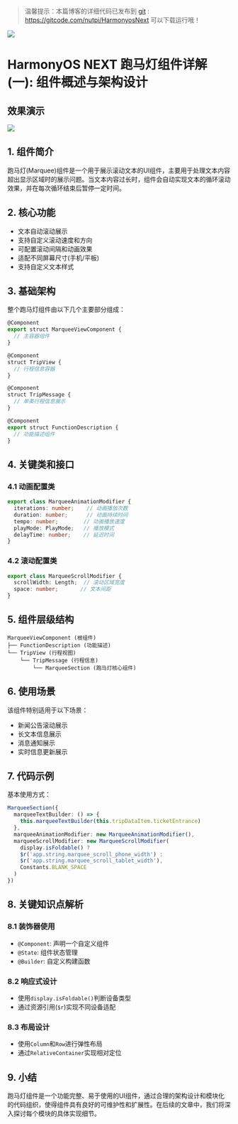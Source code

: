 > 温馨提示：本篇博客的详细代码已发布到 [git](https://gitcode.com/nutpi/HarmonyosNext) : https://gitcode.com/nutpi/HarmonyosNext 可以下载运行哦！

![](../images/img_5c8dc530.png)

# HarmonyOS NEXT  跑马灯组件详解(一): 组件概述与架构设计
## 效果演示

![](../images/img_97896a98.png)
## 1. 组件简介

跑马灯(Marquee)组件是一个用于展示滚动文本的UI组件，主要用于处理文本内容超出显示区域时的展示问题。当文本内容过长时，组件会自动实现文本的循环滚动效果，并在每次循环结束后暂停一定时间。

## 2. 核心功能

- 文本自动滚动展示
- 支持自定义滚动速度和方向
- 可配置滚动间隔和动画效果
- 适配不同屏幕尺寸(手机/平板)
- 支持自定义文本样式

## 3. 基础架构

整个跑马灯组件由以下几个主要部分组成：

```typescript
@Component
export struct MarqueeViewComponent {
  // 主容器组件
}

@Component
struct TripView {
  // 行程信息容器
}

@Component
struct TripMessage {
  // 单条行程信息展示
}

@Component
export struct FunctionDescription {
  // 功能描述组件
}
```

## 4. 关键类和接口

### 4.1 动画配置类

```typescript
export class MarqueeAnimationModifier {
  iterations: number;    // 动画播放次数
  duration: number;      // 动画持续时间
  tempo: number;        // 动画播放速度
  playMode: PlayMode;   // 播放模式
  delayTime: number;    // 延迟时间
}
```

### 4.2 滚动配置类

```typescript
export class MarqueeScrollModifier {
  scrollWidth: Length;  // 滚动区域宽度
  space: number;       // 文本间距
}
```

## 5. 组件层级结构

```
MarqueeViewComponent (根组件)
├── FunctionDescription (功能描述)
└── TripView (行程视图)
    └── TripMessage (行程信息)
        └── MarqueeSection (跑马灯核心组件)
```

## 6. 使用场景

该组件特别适用于以下场景：

- 新闻公告滚动展示
- 长文本信息展示
- 消息通知展示
- 实时信息更新展示

## 7. 代码示例

基本使用方式：

```typescript
MarqueeSection({
  marqueeTextBuilder: () => {
    this.marqueeTextBuilder(this.tripDataItem.ticketEntrance)
  },
  marqueeAnimationModifier: new MarqueeAnimationModifier(),
  marqueeScrollModifier: new MarqueeScrollModifier(
    display.isFoldable() ? 
    $r('app.string.marquee_scroll_phone_width') : 
    $r('app.string.marquee_scroll_tablet_width'),
    Constants.BLANK_SPACE
  )
})
```

## 8. 关键知识点解析

### 8.1 装饰器使用
- `@Component`: 声明一个自定义组件
- `@State`: 组件状态管理
- `@Builder`: 自定义构建函数

### 8.2 响应式设计
- 使用`display.isFoldable()`判断设备类型
- 通过资源引用(`$r`)实现不同设备适配

### 8.3 布局设计
- 使用`Column`和`Row`进行弹性布局
- 通过`RelativeContainer`实现相对定位

## 9. 小结

跑马灯组件是一个功能完整、易于使用的UI组件，通过合理的架构设计和模块化的代码组织，使得组件具有良好的可维护性和扩展性。在后续的文章中，我们将深入探讨每个模块的具体实现细节。
